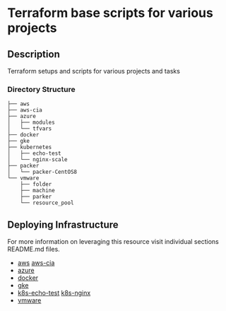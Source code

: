 # Terraform base scripts for various projects
## Description
Terraform setups and scripts for various projects and tasks
### Directory Structure
```
├── aws
├── aws-cia
├── azure
│   ├── modules
│   └── tfvars
├── docker
├── gke
├── kubernetes
│   ├── echo-test
│   └── nginx-scale
├── packer
│   └── packer-CentOS8
└── vmware
    ├── folder
    ├── machine
    ├── parker
    └── resource_pool
```
## Deploying Infrastructure
For more information on leveraging this resource visit individual sections README.md files.

* [aws](./aws/README.md) [aws-cia](./aws-ciaREADME.md)
* [azure](./azure/README.md)
* [docker](./docker/README.md)
* [gke](./gke/README.md)
* [k8s-echo-test](./kubernetes/echo-test/README.md) [k8s-nginx](./kubernetes/nginx-scale/README.md)
* [vmware](./vmware/README.md)
